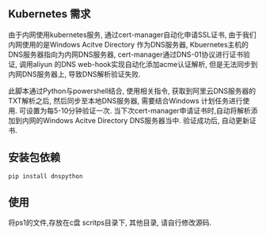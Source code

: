 ## Kubernetes 需求

由于内网使用kubernetes服务, 通过cert-manager自动化申请SSL证书, 由于我们内网使用的是Windows Acitve Directory 作为DNS服务器, Kbuernetes主机的DNS服务器指向为内网DNS服务器, cert-manager通过DNS-01协议进行证书验证, 调用aliyun 的DNS web-hook实现自动化添加acme认证解析, 但是无法同步到内网DNS服务器上, 导致DNS解析验证失败.


此脚本通过Python与powershell结合, 使用相关指令, 获取到阿里云DNS服务器的TXT解析之后, 然后同步至本地DNS服务器, 需要结合Windows 计划任务进行使用. 可设置为每5-10分钟验证一次. 当下次cert-manager申请证书时,自动将解析添加到内网的Windows Acitve Directory DNS服务器当中. 验证成功后, 自动更新证书. 

## 安装包依赖

```
pip install dnspython
```

## 使用

将ps1的文件,存放在c盘 scritps目录下,  其他目录, 请自行修改源码.